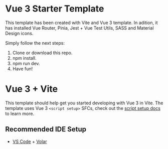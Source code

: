 # Vue 3 Starter Template

This template has been created with Vite and Vue 3 template. In adition, it has installed Vue Router, Pinia, Jest + Vue Test Utils, SASS and Material Design icons.

Simply follow the next steps:

1. Clone or download this repo.
2. npm install.
3. npm run dev.
4. Have fun!

# Vue 3 + Vite

This template should help get you started developing with Vue 3 in Vite. The template uses Vue 3 `<script setup>` SFCs, check out the [script setup docs](https://v3.vuejs.org/api/sfc-script-setup.html#sfc-script-setup) to learn more.

## Recommended IDE Setup

- [VS Code](https://code.visualstudio.com/) + [Volar](https://marketplace.visualstudio.com/items?itemName=Vue.volar)
